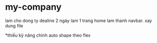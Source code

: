 # my-company
lam cho dong ty dealine 2 ngày
lam 1 trang home
lam thanh navbar.
xay dung file

*thiếu kỹ năng chỉnh auto shape theo flex